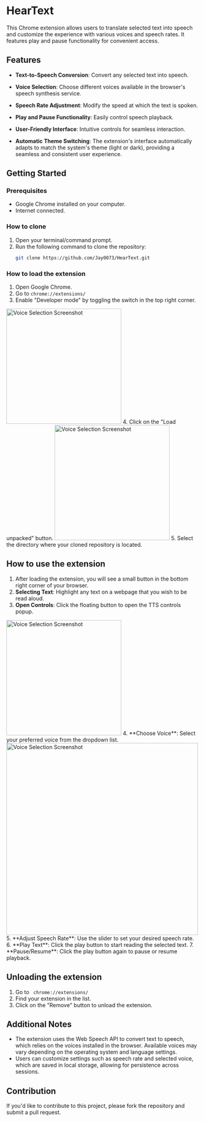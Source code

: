 # HearText
This Chrome extension allows users to translate selected text into speech and customize the experience with various voices and speech rates. It features play and pause functionality for convenient access.

## Features
- **Text-to-Speech Conversion**: Convert any selected text into speech.
- **Voice Selection**: Choose different voices available in the browser's speech synthesis service.
- **Speech Rate Adjustment**: Modify the speed at which the text is spoken.

- **Play and Pause Functionality**: Easily control speech playback.
- **User-Friendly Interface**: Intuitive controls for seamless interaction.
- **Automatic Theme Switching**: The extension's interface automatically adapts to match the system's theme (light or dark), providing a seamless and consistent user experience.
   

## Getting Started
### Prerequisites
- Google Chrome installed on your computer.
- Internet connected.

### How to clone
1. Open your terminal/command prompt.
2. Run the following command to clone the repository:
   ```bash
   git clone https://github.com/Jay0073/HearText.git

### How to load the extension
1. Open Google Chrome.
2. Go to ``` chrome://extensions/ ``` 
3. Enable "Developer mode" by toggling the switch in the top right corner.
<img src="readmefiles/screenshot3.png" width="300" alt="Voice Selection Screenshot" />
4. Click on the "Load unpacked" button.
<img src="readmefiles/screenshot4.png" width="300" alt="Voice Selection Screenshot" />
5. Select the directory where your cloned repository is located.

## How to use the extension

1. After loading the extension, you will see a small button in the bottom right corner of your browser.
2. **Selecting Text**: Highlight any text on a webpage that you wish to be read aloud.
3. **Open Controls**: Click the floating button to open the TTS controls popup.
<img src="readmefiles/screenshot2.png" width="300" alt="Voice Selection Screenshot" />
4. **Choose Voice**: Select your preferred voice from the dropdown list.
<img src="readmefiles/screenshot1.png" height="500" alt="Voice Selection Screenshot"/>
5. **Adjust Speech Rate**: Use the slider to set your desired speech rate.
6. **Play Text**: Click the play button to start reading the selected text.
7. **Pause/Resume**: Click the play button again to pause or resume playback.

## Unloading the extension
1. Go to ``` chrome://extensions/```
2. Find your extension in the list.
3. Click on the "Remove" button to unload the extension.

## Additional Notes
- The extension uses the Web Speech API to convert text to speech, which relies on the voices installed in the browser. Available voices may vary depending on the operating system and language settings.
- Users can customize settings such as speech rate and selected voice, which are saved in local storage, allowing for persistence across sessions.

## Contribution
If you'd like to contribute to this project, please fork the repository and submit a pull request.